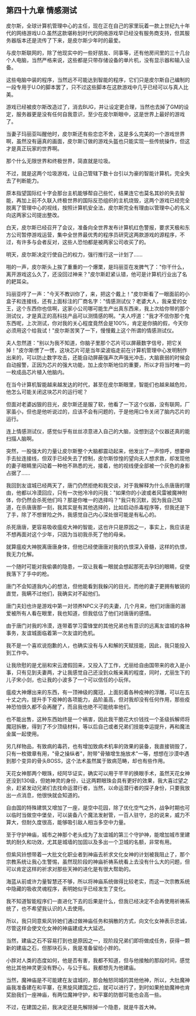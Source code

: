 ## 第四十九章 情感测试

皮尔斯，全球计算机管理中心的主任，现在正在自己的家里玩着一款上世纪九十年代的网络游戏U.O.虽然这款堪称划时代的网络游戏早已经没有服务商支持，但其服务器版本还是流传了下来，是皮尔斯少年时的最爱。

与皮尔斯联网的，除了他现实中的一些好朋友、同事等，还有他房间里的三十几台个人电脑，当然严格来说，这些都是只带存储设备的单片机，没有显示器和输入设备。

这些电脑中装的程序，当然远不可能达到智能的程序，它们只是皮尔斯自己编制的一段专用于U.O的脚本罢了，只不过这些脚本在这款游戏中几乎已经可以与真人比美。

游戏已经被皮尔斯改造过了，消去BUG，并让设定更合理，当然也去掉了GM的设定，服务器更是没有任何自我意识，至少在皮尔斯眼中，这是世界上最好的游戏了。

当妻子玛丽亚叫醒他时，皮尔斯还有些恋恋不舍，这是多么完美的一个游戏世界啊，虽然没有逼真的画面，皮尔斯订做的游戏头盔也只能实现一些传统操作，但这才是真正玩家的世界啊。

那个什么无限世界和终极世界，简直就是垃圾。

不过，就是这两个垃圾游戏，让自己管辖下数十台引以为豪的智能计算机，完全失去了判断能力。

原本指望国际红十字会那台主机能够帮自己些忙，结果连它也莫名其妙的失去智能，再加上前不久联入终极世界的国际反恐组织的主机烧毁，这两个游戏已经完全脱离了管理中心的视线，按照计算机安全法，皮尔斯完全有理由以管理中心的名义向这两家公司提出整改。

白天，皮尔斯已经召开了会议，准备向全世界发布计算机红色警报，要求天极和东方公司暂停游戏运营，集中全世界最优秀的程序员研究这两款游戏的源程序，不过，有许多与会者反对，这些人恐怕都是被两家公司收买了的。

明天，皮尔斯决定行使自己的权力，强行推行这一计划了……

啪的一声，皮尔斯头上挨了重重的一个爆栗，是玛丽亚在发脾气了："你干什么，离开游戏这么久了，还没回过神来？"皮尔斯赶紧认错，他可是计算机行业出了名的耙耳朵。

玛丽亚哼了一声："今天不教训你了，来，把这个戴上！"皮尔斯看了一眼面前的小盒子和连接线，还有上面标注的厂商名字："情感测试仪？老婆大人，我亲爱的女王，这个东西你也信啊，这家小公司哪可能生产出真东西来，我上次给你带的那个测试仪，才是真正的高科技产品可以测情感的啊。"夫人哼道："我才不信你那个鬼东西呢，上次测试，你对我的关心程度竟然会是100%，肯定是你搞的假，今天你必须用这个给我试！"皮尔斯苦笑了一下，慢慢戴上这个所谓的情感测试仪。

夫人忽然道："别以为我不知道，你脑子里那个芯片可以屏蔽数字信号，把它关掉！"皮尔斯愣了一愣，这块芯片可是当年梁波临走前在计算机管理中心发明制作出来的，可以防止数字攻击，还能自动屏蔽强声次声强光冲击，大脑衰弱的时候会自动报警，正因为芯片的强大功能，加上皮尔斯地位的重要，所以才将当时唯一的一枚成品芯片植入他脑内。

在当今计算机智能越来越发达的时代，甚至在皮尔斯眼里，智能们也越来越危险，他怎么可能关闭这块芯片的运行呢？

但面对老婆凶狠的目光，皮尔斯还是服了软，他看了一下这个仪器，没有联网，厂家虽小，但也是他听说过的，应该不会有问题的，于是他用口令关闭了脑内芯片的运行。

连上情感测试仪，感觉似乎有丝丝凉意进入自己的大脑，没想到这个仪器还真的能扫描人脑啊。

突然，一股强大的力量让皮尔斯整个大脑都震动起来，他发出了一声惊呼，想要伸手去扯连接线，但双手已经失去了控制，皮尔斯惊惶的望向夫人想求救，却发现他的妻子眼睛里闪动着一种他不熟悉的光，接着，他的视线便全部被一个灰色的身影占据了……

我回到友谊城已经两天了，唐门仍然拒绝和我交谈，对于我解释为什么杀唐唐的理由，他都以冷漠回应，只有一次他冷冷的问我："如果你的小波或者风雷被魔神附体，你仍然会杀死他们吗？那是你唯一的选择吗？"我只有沉默，因为我自己知道，在杀唐唐那一刻，我其实是有其他选择的，比如启动杀毒程序等，但我还是下了手，除了不想冒险之外，我感觉自己内心深处很可能是有私心的。

杀死唐唐，更容易吸收瘟疫大神的智能，这也许只是原因之一，事实上，我应该是不想再面对这个少年，只因为当初我杀死了他的母亲。

就算瘟疫大神脱离唐唐身体，但他已经使唐唐对我的仇恨深入骨髓，这样的仇恨，我无力化解。

一个随时可能对我偷袭的隐患，一双让我看一眼就会想起那死去孕妇的眼睛，促使我落下了手中的枪。

唐门不会知道我内心的想法，但他能看到我躲闪的目光，而他的妻子更拥有敏锐的直觉，我瞒不过他们，我确实对不起他们。

唐门夫妇也许是游戏中第一对领养NPC义子的夫妻，几个月来，他们对唐唐的溺爱被所有人看在眼里，我也知道，但我低估了他们对唐唐的感情。

由于唐门对我的冷漠，连带着学习雷锋堂的其他兄弟也有意识的远离友谊城的各种事务，友谊城面临着第一次友谊的危机。

我不是一个喜欢说抱歉的人，也确实没有与人和解的天赋技能，因此，我只能投入到工作中。

让我欣慰的是尤丽和宋云渡假回来，又投入了工作，尤丽给自由国带来的收入是小事，只有见到夫妻两，才让我感觉自己还没到众叛亲离的程度，同时，尤丽生下的儿子宋小剑，也让我的小波多了一个可以信任的小玩伴。

瘟疫大神爆出来的东西，有一顶神级的魔冠，上面刻着各种疫神的浮雕，可以在五十丈之内，提升手下疫神的各项能力，品阶虽高，但对我却没有任何作用，那些疫神恐怕很久都不会再醒了，而且我也绝不可能统率他们。

也不能出售，这种东西始终是一个祸害，因此我干脆花大价钱找一个圣级拆解师将魔冠拆散，得到了不少顶级材料，等以后自己或者兄弟们技能幸运提升，再和魔法金属一起使用。

另几样物品，有致病的毒药，也有增加致病术机率的效果的装备，我直接销毁了，只有一枚徵章有用，"骨之操纵者"，附带"骨殖增生施放术"一等，想想在沙漠中遇到那个变异的骨头BOSS，这个法术虽然属于致病范畴，却也有些作用。

天花女神那两个眼珠，经阿华证实，确实可以用于芊芊的换眼手术，虽然天花女神还没到130级，但她神灵的身份，让这两颗眼珠会具有更好的效果，我大喜过望之余，赶紧发动兄弟们去找命运潜行者，当然，以命运潜行者的探子身份，只要我放出一点消息，他很快就会知道的。

自由国的特殊建筑又增加了一座，是空中花园，除了优化空气之外，战争时期也可以临时当做空中堡垒，可以装备八个魔法发射管，一百人驻守，总的说来，威力不算大，但耐久度很高，能够吸引敌人相当多空中力量。

至于守护神庙，城市之神那个老头成为了友谊城的第三个守护神，能增加城市里建筑的耐久和功效，尤其是城墙的加固以及多出一个卫城的名额，非常有用。

但紫风铃想带着一大批文化职业者到神庙去祈求文化女神的计划被我阻止了，那个宗教系统让我心生警惕，虽然现阶段的神庙祈祷系统看上去没有什么大的问题，但可以肯定这样的祈求对那些天神的进化是有很大帮助的。

海蓝从前或许力量智慧还不够，所以将神庙系统做得比较老实，而这一次宗教系统中隐藏的吸收灵魂程序，表明她似乎已经发生了变化。

我不知道智能程序们一直进化下去的后果是什么，但我已经决定不会再使用祈祷系统了，也不希望我认识的人去使用。

所以，我只同意紫风铃她们通过做神庙任务和捐散的方式，向文化女神表示忠诚，尽管这样会使文化女神的神庙建成大大延迟。

当然，建庙之石不容易打到也是原因之一，现阶段兄弟们即将做成任务，获得一颗新的建庙之石，但那块石头，我是准备留给小胖的。

小胖对人类的态度如何，他是否有害，我都不知道，但与他接触的那段时间，感觉他比其他神灵更没有野心，与公于私，我都想先为他建庙。

当然，魔神庙是不可能建在友谊城的，那会触怒同城的其他他神，所以，大肚魔神庙我准备建在和平寨，在黑旋风建国之后，就可以进行了，到时如果抢劫魔神也肯奖励我们一座神庙，有两位魔神守护，和平寨的防御可能也会高一些。

不过，在建国之前，我决定还是先解除掉一个隐患，就是牛首大神。

